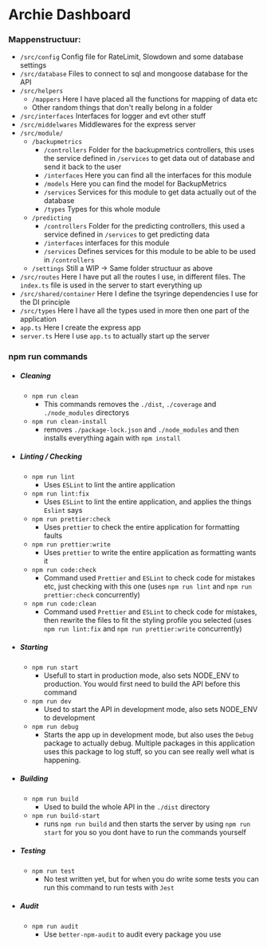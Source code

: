 # Archie Dashboard

### Mappenstructuur:

- `/src/config`
  Config file for RateLimit, Slowdown and some database settings
- `/src/database`
  Files to connect to sql and mongoose database for the API
- `/src/helpers`
  - `/mappers`
    Here I have placed all the functions for mapping of data etc
  - Other random things that don't really belong in a folder
- `/src/interfaces`
  Interfaces for logger and evt other stuff
- `/src/middelwares`
  Middlewares for the express server
- `/src/module/`
  - `/backupmetrics`
    - `/controllers`
      Folder for the backupmetrics controllers, this uses the service defined in `/services` to get data out of database and send it back to the user
    - `/interfaces`
      Here you can find all the interfaces for this module
    - `/models`
      Here you can find the model for BackupMetrics
    - `/services`
      Services for this module to get data actually out of the database
    - `/types`
      Types for this whole module
  - `/predicting`
    - `/controllers`
      Folder for the predicting controllers, this used a service defined in `/services` to get predicting data
    - `/interfaces`
      interfaces for this module
    - `/services`
      Defines services for this module to be able to be used in `/controllers`
  - `/settings`
    Still a WIP -> Same folder structuur as above
- `/src/routes`
  Here I have put all the routes I use, in different files. The `index.ts` file is used in the server to start everything up
- `/src/shared/container`
  Here I define the tsyringe dependencies I use for the DI principle
- `/src/types`
  Here I have all the types used in more then one part of the application
- `app.ts`
  Here I create the express app
- `server.ts`
  Here I use `app.ts` to actually start up the server

### npm run commands

- ##### Cleaning
  - `npm run clean`
    - This commands removes the `./dist`, `./coverage` and `./node_modules` directorys
  - `npm run clean-install`
    - removes `./package-lock.json` and `./node_modules` and then installs everything again with `npm install`
- ##### Linting / Checking
  - `npm run lint`
    - Uses `ESLint` to lint the antire application
  - `npm run lint:fix`
    - Uses `ESLint` to lint the entire application, and applies the things `Eslint` says
  - `npm run prettier:check`
    - Uses `prettier` to check the entire application for formatting faults
  - `npm run prettier:write`
    - Uses `prettier` to write the entire application as formatting wants it
  - `npm run code:check`
    - Command used `Prettier` and `ESLint` to check code for mistakes etc, just checking with this one (uses `npm run lint` and `npm run prettier:check` concurrently)
  - `npm run code:clean`
    - Command used `Prettier` and `ESLint` to check code for mistakes, then rewrite the files to fit the styling profile you selected (uses `npm run lint:fix` and `npm run prettier:write` concurrently)
- ##### Starting
  - `npm run start`
    - Usefull to start in production mode, also sets NODE_ENV to production. You would first need to build the API before this command
  - `npm run dev`
    - Used to start the API in development mode, also sets NODE_ENV to development
  - `npm run debug`
    - Starts the app up in development mode, but also uses the `Debug` package to actually debug. Multiple packages in this application uses this package to log stuff, so you can see really well what is happening.
- ##### Building
  - `npm run build`
    - Used to build the whole API in the `./dist` directory
  - `npm run build-start`
    - runs `npm run build` and then starts the server by using `npm run start` for you so you dont have to run the commands yourself
- ##### Testing
  - `npm run test`
    - No test written yet, but for when you do write some tests you can run this command to run tests with `Jest`
- ##### Audit
  - `npm run audit`
    - Use `better-npm-audit` to audit every package you use
